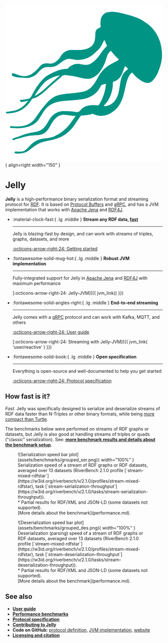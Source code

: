 ![Jelly (superfast jellyfish)](assets/jelly_color.png){ align=right width="150" }

# Jelly

**Jelly** is a high-performance binary serialization format and streaming protocol for [RDF](https://en.wikipedia.org/wiki/Resource_Description_Framework). It is based on [Protocol Buffers](https://protobuf.dev/) and [gRPC](https://grpc.io/), and has a JVM implementation that works with [Apache Jena](https://jena.apache.org/) and [RDF4J](https://rdf4j.org/).

<div class="grid cards" style="clear: right;" markdown>

-   :material-clock-fast:{ .lg .middle } __Stream any RDF data, <u>fast</u>__

    ---

    Jelly is blazing-fast by design, and can work with streams of triples, graphs, datasets, and more

    [:octicons-arrow-right-24: Getting started](user-guide.md)

-   :fontawesome-solid-mug-hot:{ .lg .middle } __Robust JVM implementation__

    ---

    Fully-integrated support for Jelly in [Apache Jena](https://jena.apache.org/) and [RDF4J](https://rdf4j.org/) with maximum performance

    [:octicons-arrow-right-24: Jelly-JVM]({{ jvm_link() }})

-   :fontawesome-solid-angles-right:{ .lg .middle } __End-to-end streaming__

    ---

    Jelly comes with a [gRPC](https://grpc.io/) protocol and can work with Kafka, MQTT, and others

    [:octicons-arrow-right-24: User guide](user-guide.md)

    [:octicons-arrow-right-24: Streaming with Jelly-JVM]({{ jvm_link( 'user/reactive' ) }})

-   :fontawesome-solid-book:{ .lg .middle } __Open specification__

    ---

    Everything is open-source and well-documented to help you get started

    [:octicons-arrow-right-24: Protocol specification](specification/index.md)

</div>

## How fast is it?

*Fast.* Jelly was specifically designed to serialize and deserialize streams of RDF data faster than N-Triples or other binary formats, while being [more compact than Turtle](performance.md#serialized-size).

The benchmarks below were performed on streams of RDF graphs or datasets, but Jelly is also good at handling streams of triples or quads ("classic" serialization). See: **[more benchmark results and details about the benchmark setup](performance.md)**.

<figure markdown="span">
  ![Serialization speed bar plot](assets/benchmarks/grouped_ser.png){ width="100%" }
  <figcaption markdown style="max-width: 100%;">Serialization speed of a stream of RDF graphs or RDF datasets, averaged over 13 datasets (RiverBench 2.1.0 profile [`stream-mixed-rdfstar`](https://w3id.org/riverbench/v/2.1.0/profiles/stream-mixed-rdfstar), task [`stream-serialization-throughput`](https://w3id.org/riverbench/v/2.1.0/tasks/stream-serialization-throughput)).<br>* Partial results for RDF/XML and JSON-LD (some datasets not supported).<br>[More details about the benchmark](performance.md).</figcaption>
</figure>

<figure markdown="span">
  ![Deserialization speed bar plot](assets/benchmarks/grouped_des.png){ width="100%" }
  <figcaption markdown style="max-width: 100%;">Deserialization (parsing) speed of a stream of RDF graphs or RDF datasets, averaged over 13 datasets (RiverBench 2.1.0 profile [`stream-mixed-rdfstar`](https://w3id.org/riverbench/v/2.1.0/profiles/stream-mixed-rdfstar), task [`stream-deserialization-throughput`](https://w3id.org/riverbench/v/2.1.0/tasks/stream-deserialization-throughput)).<br>* Partial results for RDF/XML and JSON-LD (some datasets not supported).<br>[More details about the benchmark](performance.md).</figcaption>
</figure>

## See also

- **[User guide](user-guide.md)**
- **[Performance benchmarks](performance.md)**
- **[Protocol specification](specification/index.md)**
- **[Contributing to Jelly](contributing.md)**
- **Code on GitHub:** [protocol definition](https://github.com/Jelly-RDF/jelly-protobuf), [JVM implementation](https://github.com/Jelly-RDF/jelly-jvm), [website](https://github.com/Jelly-RDF/jelly-rdf.github.io)
- **[Licensing and citation](licensing.md)**
